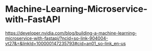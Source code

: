 # Machine-Learning-Microservice-with-FastAPI
 https://developer.nvidia.com/blog/building-a-machine-learning-microservice-with-fastapi/?ncid=so-link-904004-vt27&=&linkId=100000147235793#cid=an01_so-link_en-us
